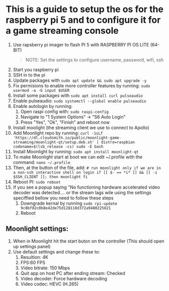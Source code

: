 # This is a guide to setup the os for the raspberry pi 5 and to configure it for a game streaming console

1. Use rapsberry pi imager to flash PI 5 with RASPBERRY PI OS LITE (64-BIT)
    > NOTE: Set the settings to configure username, password, wifi, ssh
2. Start you raspberry pi
3. SSH in to the pi
4. Update packages with `sudo apt update && sudo apt upgrade -y`
5. Fix permisions to enable more controller features by running: `sudo usermod -a -G input $USER`
6. Install some packages with `sudo apt install curl pulseaudio`
7. Enable pulseaudio: `sudo systemctl --global enable pulseaudio`
8. Enable autologin by running:
   1. Open raspi config with: `sudo raspi-config`
   2. Navigate to "1 System Options" -> "S6 Auto Login"
   3. Press "Yes", "Ok", "Finish" and reboot now
9.  Install moolight (the streaming client we use to connect to Apollo)
   1. Add Moonlight repo by running: `curl -1sLf 'https://dl.cloudsmith.io/public/moonlight-game-streaming/moonlight-qt/setup.deb.sh' | distro=raspbian codename=$(lsb_release -cs) sudo -E bash`
   2. Install Moonlight by running: `sudo apt install moonlight-qt`
   3. To make Moonlight start at boot we can edit ~/.profile with the command: `nano ~/.profile`
   4. Then, at the button of the file, add:
    ````
    # run moonlight only if we are in a non-ssh interactive shell on login
    if [[ $- == *i* ]] && [[ -z $SSH_CLIENT ]]; then
        moonlight
    fi
    ````
10. Reboot PI: `sudo reboot`
11. If you see a popup saying "No functioning hardware accelerated video decoder was detected.... or the stream lags wile using the settings speciffied bellow you need to follow these steps
    1. Downgrade kernal by running `sudo rpi-update 9c8bf82c0b8e42de75d128118d372a9480225821`
    2. Reboot



## Moonlight settings:
1. When in Moonlight hit the start buton on the controller (This should open up settings panel)
2. Use default settings and change these to:
   1. Resultion: 4K
   2. FPS:60 FPS
   3. Video bitrate: 150 Mbps
   4. Quit app on host PC after ending stream: Checked
   5. Video decoder: Force hardware decoding
   6. Video codec: HEVC (H.265)